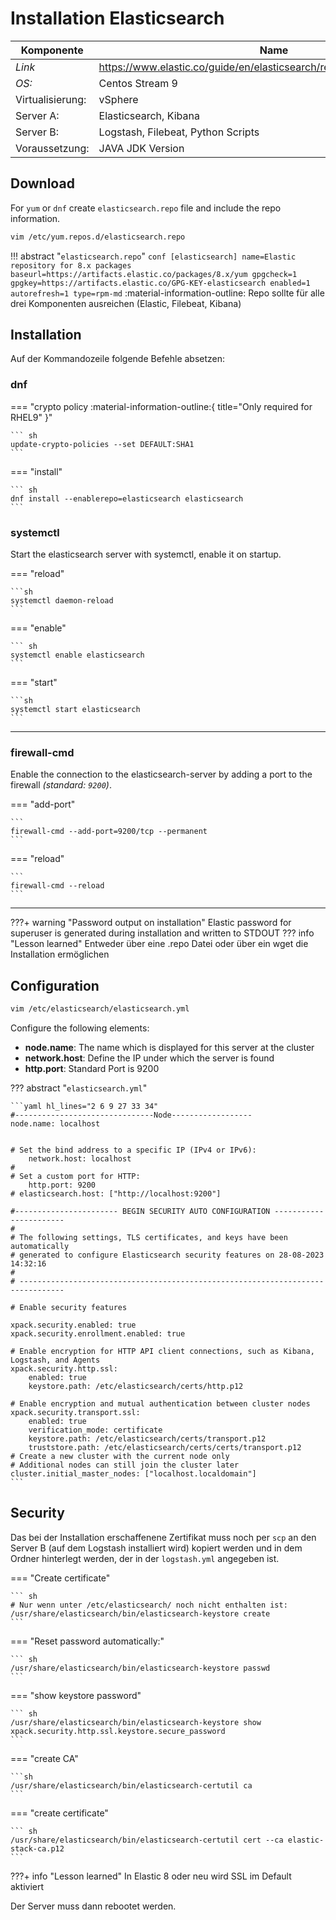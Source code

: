 # Installation Elasticsearch 

| Komponente | Name |
| --- | --- |
|*Link* | https://www.elastic.co/guide/en/elasticsearch/reference/current/rpm.html |
|*OS:* | Centos Stream 9 |
|Virtualisierung: | vSphere |  
|Server A: | Elasticsearch, Kibana |  
|Server B: | Logstash, Filebeat, Python Scripts | 
|Voraussetzung: | JAVA JDK Version | 


## Download

For `yum` or `dnf` create `elasticsearch.repo` file and include the repo information.

```sh title="repo filepath"
vim /etc/yum.repos.d/elasticsearch.repo
```

!!! abstract "`elasticsearch.repo`"
    ``` conf
    [elasticsearch]
    name=Elastic repository for 8.x packages
    baseurl=https://artifacts.elastic.co/packages/8.x/yum
    gpgcheck=1
    gpgkey=https://artifacts.elastic.co/GPG-KEY-elasticsearch
    enabled=1
    autorefresh=1
    type=rpm-md
    ```
    :material-information-outline: Repo sollte für alle drei Komponenten ausreichen (Elastic, Filebeat, Kibana)


## Installation
Auf der Kommandozeile folgende Befehle absetzen:

### dnf
=== "crypto policy :material-information-outline:{ title="Only required for RHEL9" }"

    ``` sh 
    update-crypto-policies --set DEFAULT:SHA1
    ```

=== "install"

    ``` sh
    dnf install --enablerepo=elasticsearch elasticsearch
    ```


### systemctl
Start the elasticsearch server with systemctl, enable it on startup.

=== "reload"

    ```sh
    systemctl daemon-reload
    ```

=== "enable"

    ``` sh
    systemctl enable elasticsearch
    ```

=== "start"

    ```sh
    systemctl start elasticsearch
    ```
---
### firewall-cmd
Enable the connection to the elasticsearch-server by adding a port to the firewall *(standard: `9200`)*.

=== "add-port"

    ```
    firewall-cmd --add-port=9200/tcp --permanent
    ```

=== "reload"

    ```
    firewall-cmd --reload
    ```
---

???+ warning "Password output on installation" 
    Elastic password for superuser is generated during installation and written to STDOUT
??? info "Lesson learned" 
    Entweder über eine .repo Datei oder über ein wget die Installation ermöglichen

## Configuration

```sh title="config path"
vim /etc/elasticsearch/elasticsearch.yml
```
Configure the following elements:

- **node.name**: The name which is displayed for this server at the cluster
- **network.host**: Define the IP under which the server is found
- **http.port**: Standard Port is 9200 

??? abstract "`elasticsearch.yml`"

    ```yaml hl_lines="2 6 9 27 33 34" 
    #-------------------------------Node------------------
    node.name: localhost


    # Set the bind address to a specific IP (IPv4 or IPv6): 
        network.host: localhost 
    #
    # Set a custom port for HTTP: 
        http.port: 9200  
    # elasticsearch.host: ["http://localhost:9200"]

    #----------------------- BEGIN SECURITY AUTO CONFIGURATION -----------------------
    #
    # The following settings, TLS certificates, and keys have been automatically      
    # generated to configure Elasticsearch security features on 28-08-2023 14:32:16
    #
    # --------------------------------------------------------------------------------

    # Enable security features

    xpack.security.enabled: true
    xpack.security.enrollment.enabled: true

    # Enable encryption for HTTP API client connections, such as Kibana, Logstash, and Agents
    xpack.security.http.ssl:
        enabled: true
        keystore.path: /etc/elasticsearch/certs/http.p12

    # Enable encryption and mutual authentication between cluster nodes
    xpack.security.transport.ssl:
        enabled: true
        verification_mode: certificate
        keystore.path: /etc/elasticsearch/certs/transport.p12
        truststore.path: /etc/elasticsearch/certs/certs/transport.p12
    # Create a new cluster with the current node only
    # Additional nodes can still join the cluster later
    cluster.initial_master_nodes: ["localhost.localdomain"]
    ```

## Security 
Das bei der Installation erschaffenene Zertifikat muss noch per ``scp`` an den Server B (auf dem Logstash installiert wird) kopiert werden und in dem Ordner hinterlegt werden, der in der ``logstash.yml`` angegeben ist. 

=== "Create certificate"

    ``` sh 
    # Nur wenn unter /etc/elasticsearch/ noch nicht enthalten ist:
    /usr/share/elasticsearch/bin/elasticsearch-keystore create
    ```

=== "Reset password automatically:"

    ``` sh
    /usr/share/elasticsearch/bin/elasticsearch-keystore passwd
    ```

=== "show keystore password" 

    ``` sh
    /usr/share/elasticsearch/bin/elasticsearch-keystore show xpack.security.http.ssl.keystore.secure_password
    ```

=== "create CA"

    ```sh
    /usr/share/elasticsearch/bin/elasticsearch-certutil ca
    ```

=== "create certificate"

    ``` sh
    /usr/share/elasticsearch/bin/elasticsearch-certutil cert --ca elastic-stack-ca.p12
    ```

???+ info "Lesson learned"
    In Elastic 8 oder neu wird SSL im Default aktiviert


Der Server muss dann rebootet werden.